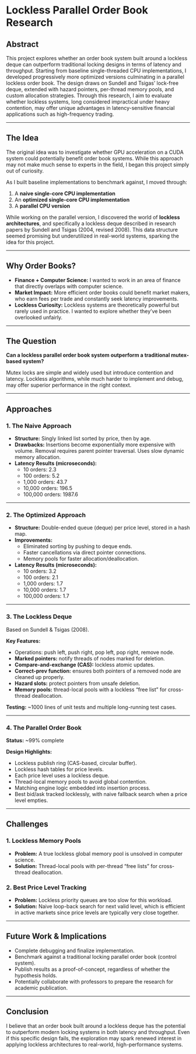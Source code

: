 # Lockless Parallel Order Book Research

## Abstract

This project explores whether an order book system built around a lockless deque can outperform traditional locking designs in terms of latency and throughput. Starting from baseline single-threaded CPU implementations, I developed progressively more optimized versions culminating in a parallel lockless order book. The design draws on Sundell and Tsigas’ lock-free deque, extended with hazard pointers, per-thread memory pools, and custom allocation strategies. Through this research, I aim to evaluate whether lockless systems, long considered impractical under heavy contention, may offer unique advantages in latency-sensitive financial applications such as high-frequency trading.

---

## The Idea

The original idea was to investigate whether GPU acceleration on a CUDA system could potentially benefit order book systems. While this approach may not make much sense to experts in the field, I began this project simply out of curiosity.  

As I built baseline implementations to benchmark against, I moved through:  

1. A **naive single-core CPU implementation**  
2. An **optimized single-core CPU implementation**  
3. A **parallel CPU version**  

While working on the parallel version, I discovered the world of **lockless architectures**, and specifically a lockless deque described in research papers by Sundell and Tsigas (2004, revised 2008). This data structure seemed promising but underutilized in real-world systems, sparking the idea for this project.

---

## Why Order Books?

- **Finance + Computer Science:** I wanted to work in an area of finance that directly overlaps with computer science.  
- **Market Impact:** More efficient order books could benefit market makers, who earn fees per trade and constantly seek latency improvements.  
- **Lockless Curiosity:** Lockless systems are theoretically powerful but rarely used in practice. I wanted to explore whether they’ve been overlooked unfairly.  

---

## The Question

**Can a lockless parallel order book system outperform a traditional mutex-based system?**  

Mutex locks are simple and widely used but introduce contention and latency. Lockless algorithms, while much harder to implement and debug, may offer superior performance in the right context.

---

## Approaches

### 1. The Naive Approach

- **Structure:** Singly linked list sorted by price, then by age.  
- **Drawbacks:** Insertions become exponentially more expensive with volume. Removal requires parent pointer traversal. Uses slow dynamic memory allocation.  
- **Latency Results (microseconds):**  
  - 10 orders: 2.3  
  - 100 orders: 5.2  
  - 1,000 orders: 43.7  
  - 10,000 orders: 196.5  
  - 100,000 orders: 1987.6  

---

### 2. The Optimized Approach

- **Structure:** Double-ended queue (deque) per price level, stored in a hash map.  
- **Improvements:**  
  - Eliminated sorting by pushing to deque ends.  
  - Faster cancellations via direct pointer connections.  
  - Memory pools for faster allocation/deallocation.  
- **Latency Results (microseconds):**  
  - 10 orders: 3.2  
  - 100 orders: 2.1  
  - 1,000 orders: 1.7  
  - 10,000 orders: 1.7  
  - 100,000 orders: 1.7  

---

### 3. The Lockless Deque

Based on Sundell & Tsigas (2008).  

**Key Features:**  

- Operations: push left, push right, pop left, pop right, remove node.  
- **Marked pointers:** notify threads of nodes marked for deletion.  
- **Compare-and-exchange (CAS):** lockless atomic updates.  
- **Correct-prev function:** ensures both pointers of a removed node are cleaned up properly.  
- **Hazard slots:** protect pointers from unsafe deletion.  
- **Memory pools:** thread-local pools with a lockless “free list” for cross-thread deallocation.  

**Testing:** ~1000 lines of unit tests and multiple long-running test cases.

---

### 4. The Parallel Order Book

**Status:** ~99% complete  

**Design Highlights:**  

- Lockless publish ring (CAS-based, circular buffer).  
- Lockless hash tables for price levels.  
- Each price level uses a lockless deque.  
- Thread-local memory pools to avoid global contention.  
- Matching engine logic embedded into insertion process.  
- Best bid/ask tracked locklessly, with naive fallback search when a price level empties.  

---

## Challenges

### 1. Lockless Memory Pools

- **Problem:** A true lockless global memory pool is unsolved in computer science.  
- **Solution:** Thread-local pools with per-thread “free lists” for cross-thread deallocation.  

### 2. Best Price Level Tracking

- **Problem:** Lockless priority queues are too slow for this workload.  
- **Solution:** Naive loop-back search for next valid level, which is efficient in active markets since price levels are typically very close together.  

---

## Future Work & Implications

- Complete debugging and finalize implementation.  
- Benchmark against a traditional locking parallel order book (control system).  
- Publish results as a proof-of-concept, regardless of whether the hypothesis holds.  
- Potentially collaborate with professors to prepare the research for academic publication.  

---

## Conclusion

I believe that an order book built around a lockless deque has the potential to outperform modern locking systems in both latency and throughput. Even if this specific design fails, the exploration may spark renewed interest in applying lockless architectures to real-world, high-performance systems.  
